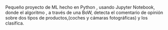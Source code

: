 Pequeño proyecto de ML hecho en Python , usando Jupyter Notebook, donde el algoritmo , a través de una BoW, detecta el comentario de opinión sobre dos tipos de productos,(coches y cámaras fotográficas) y los clasifica.
